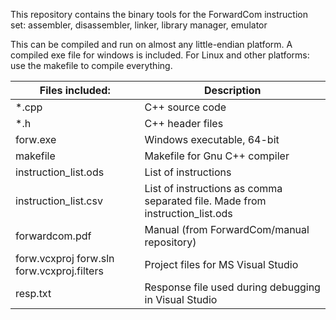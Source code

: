 This repository contains the binary tools for the ForwardCom instruction set:
assembler, disassembler, linker, library manager, emulator

This can be compiled and run on almost any little-endian platform.
A compiled exe file for windows is included. For Linux and other platforms: use the makefile to compile everything.


Files included: |  Description
--- | ---
*.cpp    |      C++ source code   
*.h      |      C++ header files   
forw.exe  |     Windows executable, 64-bit  
makefile  |     Makefile for Gnu C++ compiler  
instruction_list.ods | List of instructions  
instruction_list.csv | List of instructions as comma separated file. Made from instruction_list.ods  
forwardcom.pdf | Manual (from ForwardCom/manual repository)  
forw.vcxproj forw.sln forw.vcxproj.filters | Project files for MS Visual Studio  
resp.txt     |  Response file used during debugging in Visual Studio  



